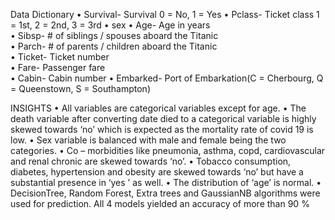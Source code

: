 Data Dictionary
•	Survival- Survival	0 = No, 1 = Yes
•	Pclass- Ticket class	1 = 1st, 2 = 2nd, 3 = 3rd
•	sex	
•	Age- Age in years	
•	Sibsp- # of siblings / spouses aboard the Titanic	
•	Parch- # of parents / children aboard the Titanic	
•	Ticket- Ticket number	
•	Fare- Passenger fare	
•	Cabin- Cabin number	
•	Embarked- Port of Embarkation(C = Cherbourg, Q = Queenstown, S = Southampton)


INSIGHTS
•	All variables are categorical variables except for age.
•	The death variable after converting date died to a categorical variable is highly skewed towards ‘no’ which is expected as the mortality rate of covid 19 is low.
•	Sex variable is balanced with male and female being the two categories.
•	Co – morbidities like pneumonia, asthma, copd, cardiovascular and renal chronic are skewed towards ‘no’.
•	Tobacco consumption, diabetes, hypertension and obesity are skewed towards ‘no’ but have a substantial presence in ‘yes ’ as well. 
•	The distribution of ‘age’ is normal.
•	DecisionTree, Random Forest, Extra trees and GaussianNB algorithms were used for prediction. All 4 models yielded an accuracy of more than 90 % 

